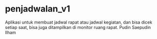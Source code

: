 # penjadwalan_v1
Aplikasi untuk membuat jadwal rapat atau jadwal kegiatan, dan bisa dicek setiap saat, bisa juga ditampilkan di monitor ruang rapat.
Pudin Saepudin Ilham

